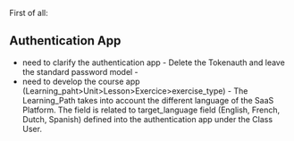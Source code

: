 First of all:
## Authentication App
- need to clarify the authentication app
      - Delete the Tokenauth and leave the standard password model
      - 
- need to develop the course app (Learning_paht>Unit>Lesson>Exercice>exercise_type)
      - The Learning_Path takes into account the different language of the SaaS Platform. The field is related to target_language field (English, French, Dutch, Spanish) defined into the authentication app under the Class User.
